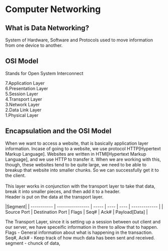 # Computer Networking

## What is Data Networking?
System of Hardware, Software and Protocols used to move information from one device to another.

## OSI Model
Stands for Open System Interconnect

7.Application Layer<br>6.Presentation Layer<br>5.Session Layer<br>4.Transport Layer<br>3.Network Layer<br>2.Data Link Layer<br>1.Physical Layer<br>

## Encapsulation and the OSI Model

When we want to access a website, that is basically application layer information. Incase of going to a website, we use protocol HTTP[Hypertext Markup Language].
Websites are written in HTMl[Hypertext Markup Language], and we use HTTP to transfer it. When we are working with this, though, these websites tend to be quite large, we need to be able to breakup that website into smaller chunks. So we can successfully get it to the client.
<br><br>
This layer works in conjunction with the transport layer to take that data, break it into smaller pieces, and then add it to a header.<br>
Header is put on the data at the transport layer.<br>

|Segment|
| ----------- | ---------------- | ----- | ---- | ---- | ------------- |
| Source Port | Destination Port | Flags | Seq# | Ack# | Payload[Data] |


The Transport Layer, since it is setting up a session between out client and our server, we have speceific information in there to allow that to happen.<br>
Flags - General information about what is happening in the transaction.
Seq#, Ack# - Keep track of how much data has been sent and received.
segment - chunck of data,




